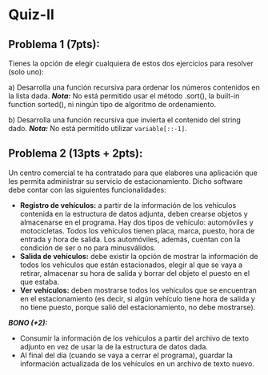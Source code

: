# Quiz-II
## Problema 1 (7pts):
Tienes la opción de elegir cualquiera de estos dos ejercicios para resolver (solo uno):

a) Desarrolla una función recursiva para ordenar los números contenidos en la lista dada.
***Nota:*** No está permitido usar el método .sort(), la built-in function sorted(), ni ningún tipo de algoritmo de ordenamiento.

b) Desarrolla una función recursiva que invierta el contenido del string dado.
***Nota:*** No está permitido utilizar `variable[::-1]`.

 
## Problema 2 (13pts + 2pts):
Un centro comercial te ha contratado para que elabores una aplicación que les permita administrar su servicio de estacionamiento. Dicho software debe contar con las siguientes funcionalidades:
- **Registro de vehículos:** a partir de la información de los vehículos contenida en la estructura de datos adjunta, deben crearse objetos y almacenarse en el programa. Hay dos tipos de vehículo: automóviles y motocicletas. Todos los vehículos tienen placa, marca, puesto, hora de entrada y hora de salida. Los automóviles, además, cuentan con la condición de ser o no para minusválidos.
- **Salida de vehículos:** debe existir la opción de mostrar la información de todos los vehículos que están estacionados, elegir al que se vaya a retirar, almacenar su hora de salida y borrar del objeto el puesto en el que estaba.
- **Ver vehículos:** deben mostrarse todos los vehículos que se encuentran en el estacionamiento (es decir, si algún vehículo tiene hora de salida y no tiene puesto, porque salió del estacionamiento, no debe mostrarse).

***BONO (+2):***
- Consumir la información de los vehículos a partir del archivo de texto adjunto en vez de usar la de la estructura de datos dada.
- Al final del día (cuando se vaya a cerrar el programa), guardar la información actualizada de los vehículos en un archivo de texto nuevo.
